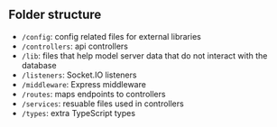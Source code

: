 ## Folder structure
- `/config`: config related files for external libraries
- `/controllers`: api controllers
- `/lib`: files that help model server data that do not interact with the database
- `/listeners`: Socket.IO listeners
- `/middleware`: Express middleware
- `/routes`: maps endpoints to controllers
- `/services`: resuable files used in controllers
- `/types`: extra TypeScript types